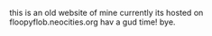 this is an old website of mine
currently its hosted on floopyflob.neocities.org
hav a gud time! bye.
